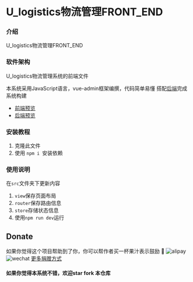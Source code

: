 # U_logistics物流管理FRONT_END

### 介绍

U_logistics物流管理FRONT_END

### 软件架构

U_logistics物流管理系统的前端文件

本系统采用JavaScript语言，vue-admin框架编撰，代码简单易懂
搭配[后端](https://gitee.com/nuclea/U_logistics_management)完成系统构建


- [前端预览](http://43.143.93.202/U_logistics)
- [后端预览](http://43.143.93.202:8000/swagger-ui.html)



### 安装教程

1. 克隆此文件
2. 使用 `npm i `安装依赖

### 使用说明
在`src`文件夹下更新内容
1. `view`保存页面布局
2. `router`保存路由信息
2. `store`存储状态信息
3. 使用`npm run dev`运行

## Donate

如果你觉得这个项目帮助到了你，你可以帮作者买一杯果汁表示鼓励 :tropical_drink:
![alipay](http://43.143.93.202/pic/alipay.jpg)
![wechat](http://43.143.93.202/pic/wechat.jpg)
[更多捐赠方式]()


#### 如果你觉得本系统不错，欢迎star fork 本仓库